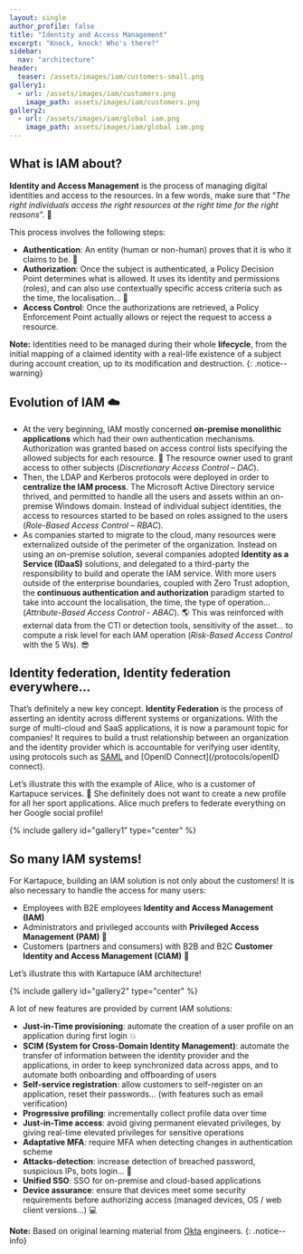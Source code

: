 ```yaml
---
layout: single
author_profile: false
title: "Identity and Access Management"
excerpt: "Knock, knock! Who's there?"
sidebar:
  nav: "architecture"
header:
  teaser: /assets/images/iam/customers-small.png
gallery1:
  - url: /assets/images/iam/customers.png
    image_path: assets/images/iam/customers.png
gallery2: 
  - url: /assets/images/iam/global iam.png
    image_path: assets/images/iam/global iam.png
---
```


## What is IAM about?

**Identity and Access Management** is the process of managing digital identities and access to the resources. In a few words, make sure that “*The right individuals access the right resources at the right time for the right reasons*”. :cop:

This process involves the following steps:
- **Authentication**: An entity (human or non-human) proves that it is who it claims to be. :key:
- **Authorization**: Once the subject is authenticated, a Policy Decision Point determines what is allowed. It uses its identity and permissions (roles), and can also use contextually specific access criteria such as the time, the localisation… :mag_right:
- **Access Control**: Once the authorizations are retrieved, a Policy Enforcement Point actually allows or reject the request to access a resource.

**Note:** Identities need to be managed during their whole **lifecycle**, from the initial mapping of a claimed identity with a real-life existence of a subject during account creation, up to its modification and destruction.
{: .notice--warning}

## Evolution of IAM :cloud:

- At the very beginning, IAM mostly concerned **on-premise monolithic applications** which had their own authentication mechanisms. Authorization was granted based on access control lists specifying the allowed subjects for each resource. :orange_book: The resource owner used to grant access to other subjects (*Discretionary Access Control – DAC*).
- Then, the LDAP and Kerberos protocols were deployed in order to **centralize the IAM process**. The Microsoft Active Directory service thrived, and permitted to handle all the users and assets within an on-premise Windows domain. Instead of individual subject identities, the access to resources started to be based on roles assigned to the users (*Role-Based Access Control – RBAC*).
- As companies started to migrate to the cloud, many resources were externalized outside of the perimeter of the organization. Instead on using an on-premise solution, several companies adopted **Identity as a Service (IDaaS)** solutions, and delegated to a third-party the responsibility to build and operate the IAM service. With more users outside of the enterprise boundaries, coupled with Zero Trust adoption, the **continuous authentication and authorization** paradigm started to take into account the localisation, the time, the type of operation… (*Attribute-Based Access Control - ABAC*). :earth_americas: This was reinforced with external data from the CTI or detection tools, sensitivity of the asset… to compute a risk level for each IAM operation (*Risk-Based Access Control* with the 5 Ws). :sunglasses:

## Identity federation, Identity federation everywhere…

That’s definitely a new key concept. **Identity Federation** is the process of asserting an identity across different systems or organizations. With the surge of multi-cloud and SaaS applications, it is now a paramount topic for companies! It requires to build a trust relationship between an organization and the identity provider which is accountable for verifying user identity, using protocols such as [SAML](/protocols/saml) and [OpenID Connect](/protocols/openID connect).

Let’s illustrate this with the example of Alice, who is a customer of Kartapuce services. :woman: She definitely does not want to create a new profile for all her sport applications. Alice much prefers to federate everything on her Google social profile!

{% include gallery id="gallery1" type="center" %}

## So many IAM systems!

For Kartapuce, building an IAM solution is not only about the customers! It is also necessary to handle the access for many users:
- Employees with B2E employees **Identity and Access Management (IAM)**
- Administrators and privileged accounts with **Privileged Access Management (PAM)** :crown:
- Customers (partners and consumers) with B2B and B2C **Customer Identity and Access Management (CIAM)** :hammer:

Let’s illustrate this with Kartapuce IAM architecture!

{% include gallery id="gallery2" type="center" %}

A lot of new features are provided by current IAM solutions:
- **Just-in-Time provisioning**: automate the creation of a user profile on an application during first login :boom:
- **SCIM (System for Cross-Domain Identity Management)**: automate the transfer of information between the identity provider and the applications, in order to keep synchronized data across apps, and to automate both onboarding and offboarding of users
- **Self-service registration**: allow customers to self-register on an application, reset their passwords… (with features such as email verification)
- **Progressive profiling**: incrementally collect profile data over time
- **Just-in-Time access**: avoid giving permanent elevated privileges, by giving real-time elevated privileges for sensitive operations
- **Adaptative MFA**: require MFA when detecting changes in authentication scheme
- **Attacks-detection**: increase detection of breached password, suspicious IPs, bots login… :bell:
- **Unified SSO**: SSO for on-premise and cloud-based applications
- **Device assurance**: ensure that devices meet some security requirements before authorizing access (managed devices, OS / web client versions…) :computer:

**Note:** Based on original learning material from [Okta](https://www.okta.com/) engineers.
{: .notice--info}

